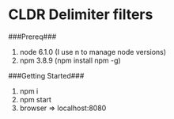 # CLDR Delimiter filters

###Prereq###
1. node 6.1.0 (I use n to manage node versions)
2. npm 3.8.9 (npm install npm -g)

###Getting Started###
1. npm i 
2. npm start
3. browser => localhost:8080
